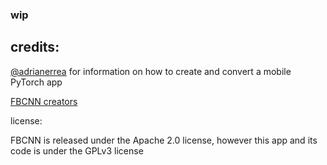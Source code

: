 ### wip

## credits:

[@adrianerrea](https://github.com/adrianerrea/fromPytorchtoMobile) for information on how to create and convert a mobile PyTorch app

[FBCNN creators](https://github.com/jiaxi-jiang/FBCNN)

license:

FBCNN is released under the Apache 2.0 license, however this app and its code is under the GPLv3 license
